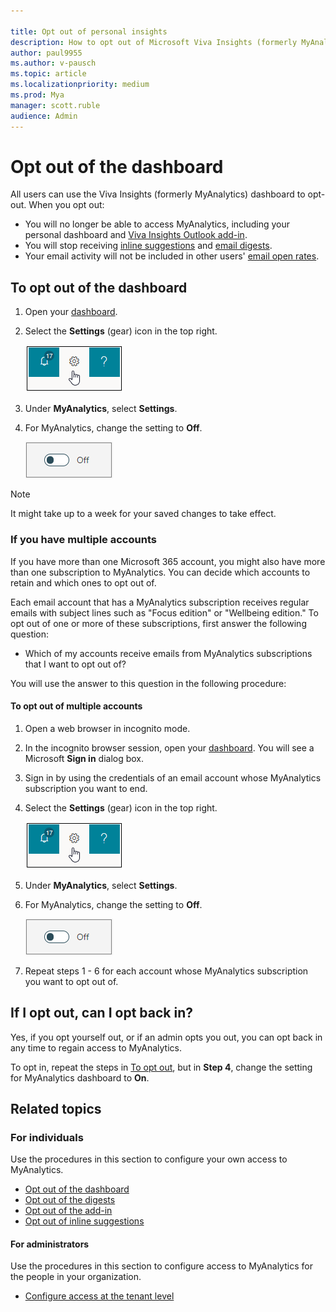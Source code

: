 ```yaml
---

title: Opt out of personal insights
description: How to opt out of Microsoft Viva Insights (formerly MyAnalytics)
author: paul9955
ms.author: v-pausch
ms.topic: article
ms.localizationpriority: medium 
ms.prod: Mya
manager: scott.ruble
audience: Admin
---
```


# Opt out of the dashboard

All users can use the Viva Insights (formerly MyAnalytics) dashboard to opt-out. When you opt out:

* You will no longer be able to access MyAnalytics, including your personal dashboard and [Viva Insights Outlook add-in](../use/add-in.md).
* You will stop receiving [inline suggestions](../use/mya-notifications.md) and [email digests](../use/email-digest-2.md).
* Your email activity will not be included in other users' [email open rates](../use/use-the-insights.md#track-email-and-document-open-rates).

## To opt out of the dashboard

1. Open your [dashboard](https://myanalytics.microsoft.com).
2. Select the **Settings** (gear) icon in the top right.

    ![MyAnalytics settings.](../../Images/mya/use/mya-gear-settings.png)

3. Under **MyAnalytics**, select **Settings**.
4. For MyAnalytics, change the setting to **Off**.

    ![Slider off.](../../Images/mya/use/opt-out-slider-off.png)

> [!NOTE]
> It might take up to a week for your saved changes to take effect.

### If you have multiple accounts

If you have more than one Microsoft 365 account, you might also have more than one subscription to MyAnalytics. You can decide which accounts to retain and which ones to opt out of.

Each email account that has a MyAnalytics subscription receives regular emails with subject lines such as "Focus edition" or "Wellbeing edition." To opt out of one or more of these subscriptions, first answer the following question:

* Which of my accounts receive emails from MyAnalytics subscriptions that I want to opt out of?

You will use the answer to this question in the following procedure:

#### To opt out of multiple accounts

1. Open a web browser in incognito mode.
2. In the incognito browser session, open your [dashboard](https://myanalytics.microsoft.com). You will see a Microsoft **Sign in** dialog box. 
3. Sign in by using the credentials of an email account whose  MyAnalytics subscription you want to end.
4. Select the **Settings** (gear) icon in the top right.

    ![MyAnalytics settings.](../../Images/mya/use/mya-gear-settings.png)

5. Under **MyAnalytics**, select **Settings**.
6. For MyAnalytics, change the setting to **Off**.

    ![Slider in off position.](../../Images/mya/use/opt-out-slider-off.png)
  
7. Repeat steps 1 - 6 for each account whose MyAnalytics subscription you want to opt out of. 
 
## If I opt out, can I opt back in?

Yes, if you opt yourself out, or if an admin opts you out, you can opt back in any time to regain access to MyAnalytics.

To opt in, repeat the steps in [To opt out](#to-opt-out-of-the-dashboard), but in **Step 4**, change the setting for MyAnalytics dashboard to **On**.

## Related topics

### For individuals

Use the procedures in this section to configure your own access to MyAnalytics.

* [Opt out of the dashboard](dashboard-2.md#opt-out-of-the-dashboard)
* [Opt out of the digests](email-digest-2.md#opt-out-of-digests)
* [Opt out of the add-in](../use/add-in.md#to-opt-out)
* [Opt out of inline suggestions](mya-notifications.md#opt-out-of-inline-suggestions)

<!--* [Uninstall Viva Insights from Teams](mya-notifications.md#opt-out-of-inline-suggestions) -->

#### For administrators

Use the procedures in this section to configure access to MyAnalytics for the people in your organization.

* [Configure access at the tenant level](../setup/configure.md#configure-access-at-the-tenant-level)
